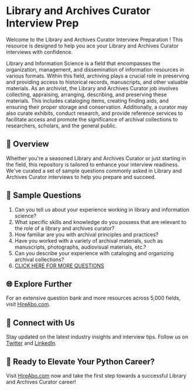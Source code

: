 # Library and Archives Curator Interview Prep

Welcome to the Library and Archives Curator Interview Preparation ! This resource is designed to help you ace your Library and Archives Curator interviews with confidence.

Library and Information Science is a field that encompasses the organization, management, and dissemination of information resources in various formats. Within this field, archiving plays a crucial role in preserving and providing access to historical records, manuscripts, and other valuable materials. As an archivist, the Library and Archives Curator job involves collecting, appraising, arranging, describing, and preserving these materials. This includes cataloging items, creating finding aids, and ensuring their proper storage and conservation. Additionally, a curator may also curate exhibits, conduct research, and provide reference services to facilitate access and promote the significance of archival collections to researchers, scholars, and the general public.

## 🚀 Overview

Whether you're a seasoned Library and Archives Curator or just starting in the field, this repository is tailored to enhance your interview readiness. We've curated a set of sample questions commonly asked in Library and Archives Curator interviews to help you prepare and succeed.

## 📝 Sample Questions

1. Can you tell us about your experience working in library and information science?
2. What specific skills and knowledge do you possess that are relevant to the role of a library and archives curator?
3. How familiar are you with archival principles and practices?
4. Have you worked with a variety of archival materials, such as manuscripts, photographs, audiovisual materials, etc.?
5. Can you describe your experience with cataloging and organizing archival collections?
6. [CLICK HERE FOR MORE QUESTIONS](https://hireabo.com/job/18_2_27/Library%20and%20Archives%20Curator)

## 🌐 Explore Further

For an extensive question bank and more resources across 5,000 fields, visit [HireAbo.com](https://www.hireabo.com).

## 📱 Connect with Us

Stay updated on the latest industry insights and interview tips. Follow us on [Twitter](https://twitter.com/hireabo) and [LinkedIn](https://www.linkedin.com/in/hire-abo-3609972a8/).

## 🚀 Ready to Elevate Your Python Career?

Visit [HireAbo.com](https://www.hireabo.com) now and take the first step towards a successful Library and Archives Curator career!